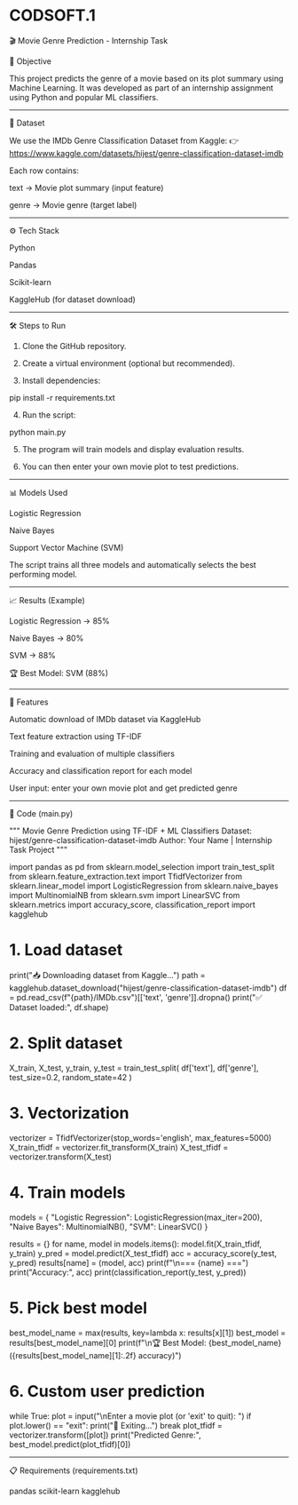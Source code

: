 # CODSOFT.1

🎬 Movie Genre Prediction - Internship Task

📌 Objective

This project predicts the genre of a movie based on its plot summary using Machine Learning.
It was developed as part of an internship assignment using Python and popular ML classifiers.


---

📂 Dataset

We use the IMDb Genre Classification Dataset from Kaggle:
👉 https://www.kaggle.com/datasets/hijest/genre-classification-dataset-imdb

Each row contains:

text → Movie plot summary (input feature)

genre → Movie genre (target label)



---

⚙️ Tech Stack

Python

Pandas

Scikit-learn

KaggleHub (for dataset download)



---

🛠️ Steps to Run

1. Clone the GitHub repository.


2. Create a virtual environment (optional but recommended).


3. Install dependencies:

pip install -r requirements.txt


4. Run the script:

python main.py


5. The program will train models and display evaluation results.


6. You can then enter your own movie plot to test predictions.




---

📊 Models Used

Logistic Regression

Naive Bayes

Support Vector Machine (SVM)


The script trains all three models and automatically selects the best performing model.


---

📈 Results (Example)

Logistic Regression → 85%

Naive Bayes → 80%

SVM → 88%


🏆 Best Model: SVM (88%)


---

🚀 Features

Automatic download of IMDb dataset via KaggleHub

Text feature extraction using TF-IDF

Training and evaluation of multiple classifiers

Accuracy and classification report for each model

User input: enter your own movie plot and get predicted genre



---

📝 Code (main.py)

"""
Movie Genre Prediction using TF-IDF + ML Classifiers
Dataset: hijest/genre-classification-dataset-imdb
Author: Your Name | Internship Task Project
"""

import pandas as pd
from sklearn.model_selection import train_test_split
from sklearn.feature_extraction.text import TfidfVectorizer
from sklearn.linear_model import LogisticRegression
from sklearn.naive_bayes import MultinomialNB
from sklearn.svm import LinearSVC
from sklearn.metrics import accuracy_score, classification_report
import kagglehub

# 1. Load dataset
print("📥 Downloading dataset from Kaggle...")
path = kagglehub.dataset_download("hijest/genre-classification-dataset-imdb")
df = pd.read_csv(f"{path}/IMDb.csv")[['text', 'genre']].dropna()
print("✅ Dataset loaded:", df.shape)

# 2. Split dataset
X_train, X_test, y_train, y_test = train_test_split(
    df['text'], df['genre'], test_size=0.2, random_state=42
)

# 3. Vectorization
vectorizer = TfidfVectorizer(stop_words='english', max_features=5000)
X_train_tfidf = vectorizer.fit_transform(X_train)
X_test_tfidf = vectorizer.transform(X_test)

# 4. Train models
models = {
    "Logistic Regression": LogisticRegression(max_iter=200),
    "Naive Bayes": MultinomialNB(),
    "SVM": LinearSVC()
}

results = {}
for name, model in models.items():
    model.fit(X_train_tfidf, y_train)
    y_pred = model.predict(X_test_tfidf)
    acc = accuracy_score(y_test, y_pred)
    results[name] = (model, acc)
    print(f"\n=== {name} ===")
    print("Accuracy:", acc)
    print(classification_report(y_test, y_pred))

# 5. Pick best model
best_model_name = max(results, key=lambda x: results[x][1])
best_model = results[best_model_name][0]
print(f"\n🏆 Best Model: {best_model_name} ({results[best_model_name][1]:.2f} accuracy)")

# 6. Custom user prediction
while True:
    plot = input("\nEnter a movie plot (or 'exit' to quit): ")
    if plot.lower() == "exit":
        print("👋 Exiting...")
        break
    plot_tfidf = vectorizer.transform([plot])
    print("Predicted Genre:", best_model.predict(plot_tfidf)[0])


---

📋 Requirements (requirements.txt)

pandas
scikit-learn
kagglehub


